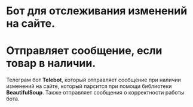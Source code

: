 # Бот для отслеживания изменений на сайте.
# Отправляет сообщение, если товар в наличии.
Телеграм бот **Telebot**, который отправляет сообщение при наличии изменений на сайте, который парсится при помощи библиотеки **BeautifulSoup**. Также отправляет сообщения о корректности работы бота.
